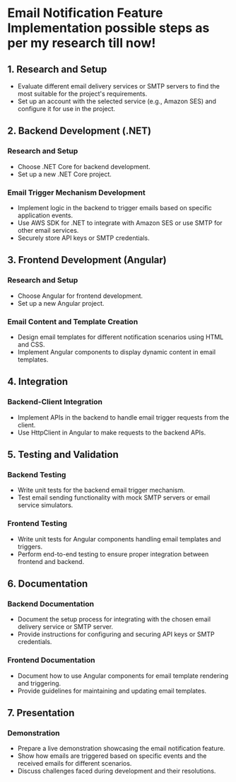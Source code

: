 # Email Notification Feature Implementation possible steps as per my research till now!

## 1. Research and Setup

- Evaluate different email delivery services or SMTP servers to find the most suitable for the project's requirements.
- Set up an account with the selected service (e.g., Amazon SES) and configure it for use in the project.

## 2. Backend Development (.NET)

### Research and Setup
- Choose .NET Core for backend development.
- Set up a new .NET Core project.

### Email Trigger Mechanism Development
- Implement logic in the backend to trigger emails based on specific application events.
- Use AWS SDK for .NET to integrate with Amazon SES or use SMTP for other email services.
- Securely store API keys or SMTP credentials.

## 3. Frontend Development (Angular)

### Research and Setup
- Choose Angular for frontend development.
- Set up a new Angular project.

### Email Content and Template Creation
- Design email templates for different notification scenarios using HTML and CSS.
- Implement Angular components to display dynamic content in email templates.

## 4. Integration

### Backend-Client Integration
- Implement APIs in the backend to handle email trigger requests from the client.
- Use HttpClient in Angular to make requests to the backend APIs.

## 5. Testing and Validation

### Backend Testing
- Write unit tests for the backend email trigger mechanism.
- Test email sending functionality with mock SMTP servers or email service simulators.

### Frontend Testing
- Write unit tests for Angular components handling email templates and triggers.
- Perform end-to-end testing to ensure proper integration between frontend and backend.

## 6. Documentation

### Backend Documentation
- Document the setup process for integrating with the chosen email delivery service or SMTP server.
- Provide instructions for configuring and securing API keys or SMTP credentials.

### Frontend Documentation
- Document how to use Angular components for email template rendering and triggering.
- Provide guidelines for maintaining and updating email templates.

## 7. Presentation

### Demonstration
- Prepare a live demonstration showcasing the email notification feature.
- Show how emails are triggered based on specific events and the received emails for different scenarios.
- Discuss challenges faced during development and their resolutions.
